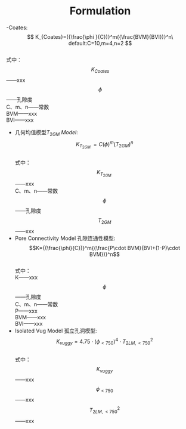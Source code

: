 # <center>Formulation</center>
<script type="text/javascript" src="http://cdn.mathjax.org/mathjax/latest/MathJax.js?config=default"></script>
-Coates:
<br>$$ K_{Coates}=({\frac{\phi }{C})}^m({\frac{BVM}{BVI})}^n\ default:C=10,m=4,n=2 $$
<br>式中：
<br>$$K_{Coates}$$——xxx
<br>$$\phi$$——孔隙度
<br>C、m、n——常数
<br>BVM——xxx
<br>BVI——xxx<br>
- 几何均值模型$T_{2GM}\ Model$:
<br>$$K_{T_{2GM}\ }=C{(\phi)}^m{(T_{2GM})}^n$$
<br>式中：
<br>$$K_{T_{2GM}\ }$$——xxx
<br>C、m、n——常数
<br>$$\phi$$——孔隙度
<br>$$T_{2GM}$$——xxx<br>
- Pore Connectivity Model 孔隙连通性模型:
<br>$$K={(\frac{\phi}{C})}^m{(\frac{P\cdot BVM}{BVI+(1-P)\cdot BVM})}^n$$
<br>式中：
<br>K——xxx
$$\phi$$——孔隙度
<br>C、m、n——常数
<br>P——xxx
<br>BVM——xxx
<br>BVI——xxx<br>
- Isolated Vug Model 孤立孔洞模型:
<br>$$K_{vuggy}=4.75\cdot (\phi _{< 750})^{4}\cdot {T_{2LM,< 750}^{2}}$$
<br>式中：
<br>$$K_{vuggy}$$——xxx
<br>$$\phi_{<750}$$——xxx
<br>$$T_{2LM,<750}^2$$——xxx
